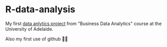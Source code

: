# R-data-analysis


My first [data anlytics project](happiness_vs_co2.md) from "Business Data Analytics" course at the University of Adelaide.

Also my first use of github 🙂🙂



